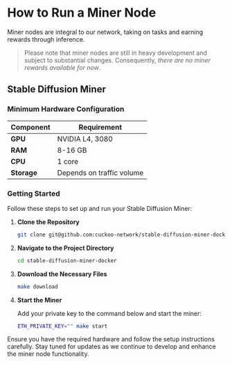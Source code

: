 # How to Run a Miner Node

Miner nodes are integral to our network, taking on tasks and earning rewards through inference.

> Please note that miner nodes are still in heavy development and subject to substantial changes. Consequently, _there are no miner rewards available for now_.

## Stable Diffusion Miner

### Minimum Hardware Configuration

| Component          | Requirement               |
|--------------------|---------------------------|
| **GPU**            | NVIDIA L4, 3080           |
| **RAM**            | 8-16 GB                   |
| **CPU**            | 1 core                    |
| **Storage**        | Depends on traffic volume |

### Getting Started

Follow these steps to set up and run your Stable Diffusion Miner:

1. **Clone the Repository**

    ```sh
    git clone git@github.com:cuckoo-network/stable-diffusion-miner-docker.git
    ```

2. **Navigate to the Project Directory**

    ```sh
    cd stable-diffusion-miner-docker
    ```

3. **Download the Necessary Files**

    ```sh
    make download
    ```

4. **Start the Miner**

   Add your private key to the command below and start the miner:

    ```sh
    ETH_PRIVATE_KEY="" make start
    ```

Ensure you have the required hardware and follow the setup instructions carefully. Stay tuned for updates as we continue to develop and enhance the miner node functionality.
